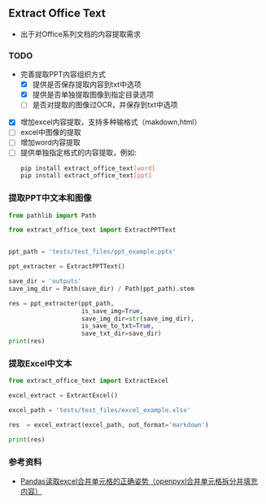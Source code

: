 ## Extract Office Text
- 出于对Office系列文档的内容提取需求


### TODO
- 完善提取PPT内容组织方式
  - [x] 提供是否保存提取内容到txt中选项
  - [x] 提供是否单独提取图像到指定目录选项
  - [ ] 是否对提取的图像过OCR，并保存到txt中选项
- [x] 增加excel内容提取，支持多种输格式（makdown,html）
- [ ] excel中图像的提取
- [ ] 增加word内容提取
- [ ] 提供单独指定格式的内容提取，例如:
    ```bash
    pip install extract_office_text[word]
    pip install extract_office_text[ppt]
    ```

### 提取PPT中文本和图像
```python
from pathlib import Path

from extract_office_text import ExtractPPTText


ppt_path = 'tests/test_files/ppt_example.pptx'

ppt_extracter = ExtractPPTText()

save_dir = 'outputs'
save_img_dir = Path(save_dir) / Path(ppt_path).stem

res = ppt_extracter(ppt_path,
                    is_save_img=True,
                    save_img_dir=str(save_img_dir),
                    is_save_to_txt=True,
                    save_txt_dir=save_dir)
print(res)
```

### 提取Excel中文本
```python
from extract_office_text import ExtractExcel

excel_extract = ExtractExcel()

excel_path = 'tests/test_files/excel_example.xlsx'

res  = excel_extract(excel_path, out_format='markdown')

print(res)
```

### 参考资料
- [Pandas读取excel合并单元格的正确姿势（openpyxl合并单元格拆分并填充内容）](https://blog.51cto.com/u_11466419/6100833)